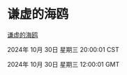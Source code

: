 # 谦虚的海鸥
[谦虚的海鸥](http://219.139.197.74:56308/qxdho/course/base/hotlink/index.php)

2024年 10月 30日 星期三 20:00:01 CST

2024年 10月 30日 星期三 12:00:01 GMT
